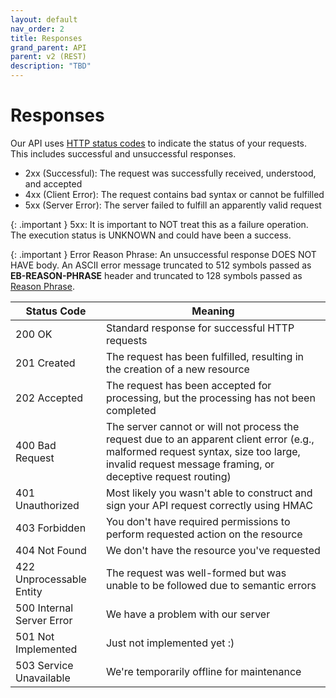 ```yaml
---
layout: default
nav_order: 2
title: Responses
grand_parent: API
parent: v2 (REST)
description: "TBD"
---
```


# Responses

Our API uses [HTTP status codes](http://www.iana.org/assignments/http-status-codes/http-status-codes.xhtml) to indicate the status of your requests. This includes successful and unsuccessful responses.

- 2xx (Successful): The request was successfully received, understood, and accepted
- 4xx (Client Error): The request contains bad syntax or cannot be fulfilled
- 5xx (Server Error): The server failed to fulfill an apparently valid request

{: .important }
5xx: It is important to NOT treat this as a failure operation. The execution status is UNKNOWN and could have been a success.

{: .important }
Error Reason Phrase: An unsuccessful response DOES NOT HAVE body. An ASCII error message truncated to 512 symbols passed as **EB-REASON-PHRASE** header and truncated to 128 symbols passed as [Reason Phrase](https://www.rfc-editor.org/rfc/rfc2616.html#section-6.1.1).

| **Status Code**           | **Meaning**                                                                                                                                                                                       |
| ------------------------- | ------------------------------------------------------------------------------------------------------------------------------------------------------------------------------------------------- |
| 200 OK                    | Standard response for successful HTTP requests                                                                                                                                                    |
| 201 Created               | The request has been fulfilled, resulting in the creation of a new resource                                                                                                                       |
| 202 Accepted              | The request has been accepted for processing, but the processing has not been completed                                                                                                           |
| 400 Bad Request           | The server cannot or will not process the request due to an apparent client error (e.g., malformed request syntax, size too large, invalid request message framing, or deceptive request routing) |
| 401 Unauthorized          | Most likely you wasn't able to construct and sign your API request correctly using HMAC                                                                                                           |
| 403 Forbidden             | You don't have required permissions to perform requested action on the resource                                                                                                                   |
| 404 Not Found             | We don't have the resource you've requested                                                                                                                                                       |
| 422 Unprocessable Entity  | The request was well-formed but was unable to be followed due to semantic errors                                                                                                                  |
| 500 Internal Server Error | We have a problem with our server                                                                                                                                                                 |
| 501 Not Implemented       | Just not implemented yet :)                                                                                                                                                                       |
| 503 Service Unavailable   | We're temporarily offline for maintenance                                                                                                                                                         |
